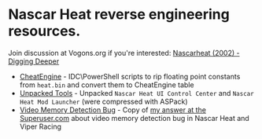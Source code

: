 # Nascar Heat reverse engineering resources.

Join discussion at Vogons.org if you're interested: [Nascarheat (2002) - Digging Deeper](http://www.vogons.org/viewtopic.php?f=8&t=43104)

 * [CheatEngine](CheatEngine) - IDC\PowerShell scripts to rip floating point constants from `heat.bin` and convert them to CheatEngine table
 * [Unpacked Tools](Unpacked_Tools) - Unpacked `Nascar Heat UI Control Center` and `Nascar Heat Mod Launcher` (were compressed with ASPack)
 * [Video Memory Detection Bug](Video_Memory_Detection_Bug) - Copy of [my answer at the Superuser.com](http://superuser.com/questions/880216/windows-8-1-directdraw-and-compatibility-with-older-games) about video memory detection bug in Nascar Heat and Viper Racing
